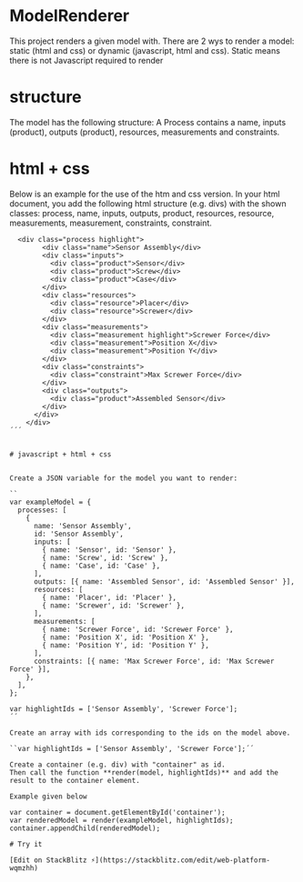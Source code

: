 # ModelRenderer

This project renders a given model with.
There are 2 wys to render a model: static (html and css) or dynamic (javascript, html and css).
Static means there is not Javascript required to render

# structure

The model has the following structure:
A Process contains a name, inputs (product), outputs (product), resources, measurements and constraints.

# html + css

Below is an example for the use of the htm and css version.
In your html document, you add the following html structure (e.g. divs) with the shown classes: process, name, inputs, outputs, product, resources, resource, measurements, measurement, constraints, constraint.

```
  <div class="process highlight">
        <div class="name">Sensor Assembly</div>
        <div class="inputs">
          <div class="product">Sensor</div>
          <div class="product">Screw</div>
          <div class="product">Case</div>
        </div>
        <div class="resources">
          <div class="resource">Placer</div>
          <div class="resource">Screwer</div>
        </div>
        <div class="measurements">
          <div class="measurement highlight">Screwer Force</div>
          <div class="measurement">Position X</div>
          <div class="measurement">Position Y</div>
        </div>
        <div class="constraints">
          <div class="constraint">Max Screwer Force</div>
        </div>
        <div class="outputs">
          <div class="product">Assembled Sensor</div>
        </div>
      </div>
    </div>
´´´


# javascript + html + css


Create a JSON variable for the model you want to render:

``
var exampleModel = {
  processes: [
    {
      name: 'Sensor Assembly',
      id: 'Sensor Assembly',
      inputs: [
        { name: 'Sensor', id: 'Sensor' },
        { name: 'Screw', id: 'Screw' },
        { name: 'Case', id: 'Case' },
      ],
      outputs: [{ name: 'Assembled Sensor', id: 'Assembled Sensor' }],
      resources: [
        { name: 'Placer', id: 'Placer' },
        { name: 'Screwer', id: 'Screwer' },
      ],
      measurements: [
        { name: 'Screwer Force', id: 'Screwer Force' },
        { name: 'Position X', id: 'Position X' },
        { name: 'Position Y', id: 'Position Y' },
      ],
      constraints: [{ name: 'Max Screwer Force', id: 'Max Screwer Force' }],
    },
  ],
};

var highlightIds = ['Sensor Assembly', 'Screwer Force'];
´´

Create an array with ids corresponding to the ids on the model above.

``var highlightIds = ['Sensor Assembly', 'Screwer Force'];´´

Create a container (e.g. div) with "container" as id.
Then call the function **render(model, highlightIds)** and add the result to the container element.

Example given below

var container = document.getElementById('container');
var renderedModel = render(exampleModel, highlightIds);
container.appendChild(renderedModel);

# Try it

[Edit on StackBlitz ⚡️](https://stackblitz.com/edit/web-platform-wqmzhh)

```

```

```

```

```
